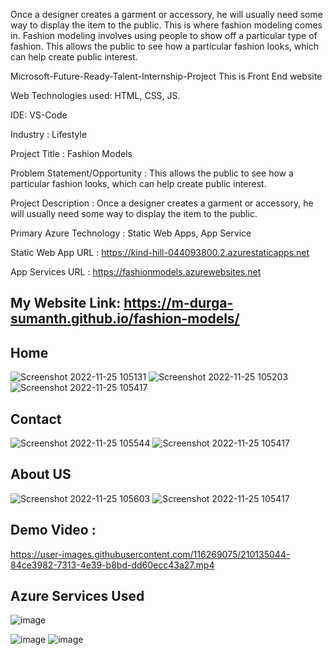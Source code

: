 Once a designer creates a garment or accessory, he will usually need some way to display the item to the public. This is where fashion modeling comes in. Fashion modeling involves using people to show off a particular type of fashion. This allows the public to see how a particular fashion looks, which can help create public interest.

Microsoft-Future-Ready-Talent-Internship-Project This is Front End website

Web Technologies used: HTML, CSS, JS.

IDE: VS-Code

Industry : Lifestyle

Project Title : Fashion Models

Problem Statement/Opportunity : This allows the public to see how a particular fashion looks, which can help create public interest.

Project Description : Once a designer creates a garment or accessory, he will usually need some way to display the item to the public.

Primary Azure Technology : Static Web Apps, App Service

Static Web App URL : https://kind-hill-044093800.2.azurestaticapps.net

App Services URL : https://fashionmodels.azurewebsites.net



## My Website Link: https://m-durga-sumanth.github.io/fashion-models/

## Home 

![Screenshot 2022-11-25 105131](https://user-images.githubusercontent.com/116269075/203907241-d41a8b34-e1a8-4a81-a646-37939b584948.jpg)
![Screenshot 2022-11-25 105203](https://user-images.githubusercontent.com/116269075/203907247-7d36f9bd-3ee2-4ac3-b6e9-0a238101903b.jpg)
![Screenshot 2022-11-25 105417](https://user-images.githubusercontent.com/116269075/203907251-a09b3fe6-2b46-4412-97bb-69d08f86f384.jpg)

## Contact

![Screenshot 2022-11-25 105544](https://user-images.githubusercontent.com/116269075/203907283-5114b568-5e76-4f70-b7fe-616e99b4e5d9.jpg)
![Screenshot 2022-11-25 105417](https://user-images.githubusercontent.com/116269075/203907286-d97a2340-23aa-4540-a84a-d3c2b8cfe61a.jpg)

## About US
![Screenshot 2022-11-25 105603](https://user-images.githubusercontent.com/116269075/203907321-09a08379-a46f-4189-9ca4-16ea0790406b.jpg)
![Screenshot 2022-11-25 105417](https://user-images.githubusercontent.com/116269075/203907336-b939e24e-1f3e-451a-9711-9c8274a1dd62.jpg)


## Demo Video :
https://user-images.githubusercontent.com/116269075/210135044-84ce3982-7313-4e39-b8bd-dd60ecc43a27.mp4

## Azure Services Used
![image](https://user-images.githubusercontent.com/116269075/213145543-a352a2cc-f957-4110-b275-49ab22f31af3.png)

![image](https://user-images.githubusercontent.com/116269075/213142351-f480e674-9bc3-4086-981c-fa53b7d89610.png)
![image](https://user-images.githubusercontent.com/116269075/213142459-de28a91d-904e-4b1b-b645-f247db5534c7.png)



